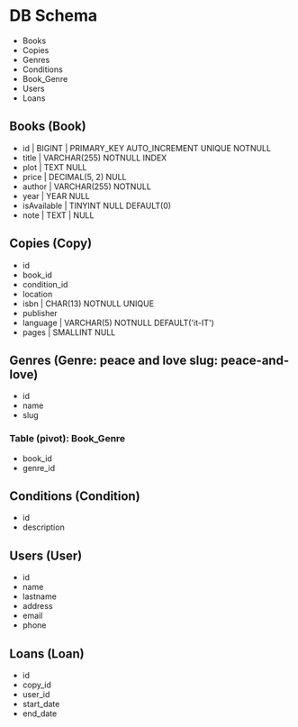 # DB Schema

- Books
- Copies
- Genres
- Conditions
- Book_Genre
- Users
- Loans

## Books (Book)

- id | BIGINT | PRIMARY_KEY AUTO_INCREMENT UNIQUE NOTNULL
- title | VARCHAR(255) NOTNULL INDEX
- plot | TEXT NULL
- price | DECIMAL(5, 2) NULL
- author | VARCHAR(255) NOTNULL
- year | YEAR NULL
- isAvailable | TINYINT NULL DEFAULT(0)
- note | TEXT | NULL

## Copies (Copy)

- id
- book_id
- condition_id
- location
- isbn | CHAR(13) NOTNULL UNIQUE
- publisher
- language | VARCHAR(5) NOTNULL DEFAULT('it-IT')
- pages | SMALLINT NULL
  
## Genres (Genre: peace and love  slug: peace-and-love)

- id
- name
- slug

### Table (pivot): Book_Genre

- book_id
- genre_id

## Conditions (Condition)

- id
- description

## Users (User)

- id
- name
- lastname
- address
- email
- phone

## Loans (Loan)

- id
- copy_id
- user_id
- start_date
- end_date
